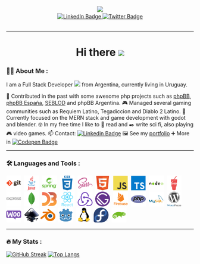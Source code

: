 <div id="header" align="center">
  <img src="https://media.giphy.com/media/RN8FdaB6T1bkkI5n4I/giphy.gif" width="200px" />
 <div id="badges">
  <a href="https://linkedin.com/in/PabloPenia">
    <img src="https://img.shields.io/badge/LinkedIn-blue?style=for-the-badge&logo=linkedin&logoColor=white" alt="LinkedIn Badge"/>
  </a>
  <a href="https://twitter.com/DevPablopenia">
    <img src="https://img.shields.io/badge/Twitter-blue?style=for-the-badge&logo=twitter&logoColor=white" alt="Twitter Badge"/>
  </a>
</div>
 <img src="https://komarev.com/ghpvc/?username=pablopenia&style=flat-square&color=blue" alt=""/>
</div>

---

<h1 align="center">
  Hi there
  <img src="https://media.giphy.com/media/hvRJCLFzcasrR4ia7z/giphy.gif" width="30px"/>
</h1>

### :man_technologist: About Me :

I am a Full Stack Developer <img src="https://media.giphy.com/media/WUlplcMpOCEmTGBtBW/giphy.gif" width="30"> from Argentina, currently living in Uruguay.

:handshake: Contributed in the past with some awesome php projects such as [phpBB](https://phpbb.com), [phpBB España](https://phpbb-es.com), [SEBLOD](https://seblod.com) and phpBB Argentina.
:video_game: Managed several gaming communities such as Requiem Latino, Tegadiccion and Diablo 2 Latino.
:handbag: Currently focused on the MERN stack and game development with godot and blender.
:nerd_face: In my free time I like to :book: read and :black_nib: write sci fi, also playing :video_game: video games.
:mailbox: Contact: [![Linkedin Badge](https://img.shields.io/badge/-PabloPenia-blue?style=flat&logo=Linkedin&logoColor=white)](https://linkedin.com/in/PabloPenia)
:framed_picture: See my [portfolio](https://pablopenia.dev)
:heavy_plus_sign: More in [![Codepen Badge](https://img.shields.io/badge/-PabloPenia-black?style=flat&logo=Codepen&logoColor=white)](https://codepen.io/3dm777)

---

### :hammer_and_wrench: Languages and Tools :

<div>
  <img src="https://github.com/devicons/devicon/blob/master/icons/git/git-original-wordmark.svg" title="Git" **alt="Git" height="40"/>&nbsp;
  <img src="https://github.com/devicons/devicon/blob/master/icons/java/java-original-wordmark.svg" title="Java" alt="Java" height="40"/>&nbsp;
  <img src="https://github.com/devicons/devicon/blob/master/icons/spring/spring-original-wordmark.svg" title="Spring" alt="Spring" height="40"/>&nbsp;
  <img src="https://github.com/devicons/devicon/blob/master/icons/css3/css3-plain-wordmark.svg"  title="CSS3" alt="CSS" height="40"/>&nbsp;
  <img src="https://github.com/devicons/devicon/blob/master/icons/sass/sass-original.svg" title="Sass" **alt="Sass" height="40"/>&nbsp;
  <img src="https://github.com/devicons/devicon/blob/master/icons/html5/html5-original.svg" title="HTML5" alt="HTML" height="40"/>&nbsp;
  <img src="https://github.com/devicons/devicon/blob/master/icons/javascript/javascript-original.svg" title="JavaScript" alt="JavaScript" height="40"/>&nbsp;
  <img src="https://github.com/devicons/devicon/blob/master/icons/typescript/typescript-original.svg" title="Typescript" alt="Typescript" height="40"/>&nbsp;
  <img src="https://github.com/devicons/devicon/blob/master/icons/nodejs/nodejs-original-wordmark.svg" title="NodeJS" alt="NodeJS" height="40"/>&nbsp;
  <img src="https://github.com/devicons/devicon/blob/master/icons/gulp/gulp-plain.svg" title="Gulp" **alt="Gulp" height="40"/>&nbsp;
  <img src="https://github.com/devicons/devicon/blob/master/icons/express/express-original-wordmark.svg" title="ExpressJs" **alt="ExpressJs" height="40"/>&nbsp;
  <img src="https://github.com/devicons/devicon/blob/master/icons/mongodb/mongodb-original.svg" title="MongoDB" **alt="MongoDB" height="40"/>&nbsp;
  <img src="https://github.com/devicons/devicon/blob/master/icons/d3js/d3js-original.svg" title="D3" **alt="D3" height="40"/>&nbsp;
  <img src="https://github.com/devicons/devicon/blob/master/icons/react/react-original-wordmark.svg" title="React" alt="React" height="40"/>&nbsp;
  <img src="https://github.com/devicons/devicon/blob/master/icons/redux/redux-original.svg" title="Redux" alt="Redux " height="40"/>&nbsp;
  <img src="https://github.com/devicons/devicon/blob/master/icons/gatsby/gatsby-original.svg" title="Gatsby"  alt="Gatsby" height="40"/>&nbsp;
  <img src="https://github.com/devicons/devicon/blob/master/icons/firebase/firebase-plain-wordmark.svg" title="Firebase" alt="Firebase" height="40"/>&nbsp;  
  <img src="https://github.com/devicons/devicon/blob/master/icons/php/php-original.svg" title="Php" **alt="Php" height="40"/>&nbsp;
  <img src="https://github.com/devicons/devicon/blob/master/icons/mysql/mysql-original-wordmark.svg" title="MySQL"  alt="MySQL" height="40"/>&nbsp;
  <img src="https://github.com/devicons/devicon/blob/master/icons/wordpress/wordpress-original.svg" title="Wordpress" **alt="Wordpress" height="40"/>&nbsp;
  <img src="https://github.com/devicons/devicon/blob/master/icons/woocommerce/woocommerce-original.svg" title="WooCommerce" **alt="WooCommerce" height="40"/>&nbsp;
  <img src="https://github.com/devicons/devicon/blob/master/icons/inkscape/inkscape-original.svg" title="Inkscape" **alt="Inkscape" height="40"/>
  <img src="https://github.com/devicons/devicon/blob/master/icons/blender/blender-original.svg" title="Blender" **alt="Blender" height="40"/>&nbsp;
  <img src="https://github.com/devicons/devicon/blob/master/icons/godot/godot-original.svg" title="Godot" **alt="Godot" height="40"/>&nbsp;  
  <img src="https://github.com/devicons/devicon/blob/master/icons/linux/linux-original.svg" title="Linux" **alt="Linux" height="40"/>&nbsp;
  <img src="https://github.com/devicons/devicon/blob/master/icons/fedora/fedora-original.svg" title="Fedora" **alt="Fedora" height="40"/>&nbsp;
  <img src="https://github.com/devicons/devicon/blob/master/icons/opensuse/opensuse-original.svg" title="OpenSuse" **alt="OpenSuse" height="40"/>
</div>

---

### :fire: My Stats :

[![GitHub Streak](https://github-readme-streak-stats.herokuapp.com?user=PabloPenia&theme=dark)](https://git.io/streak-stats)
[![Top Langs](https://github-readme-stats.vercel.app/api/top-langs/?username=pablopenia&layout=compact&theme=dark)](https://github.com/anuraghazra/github-readme-stats)

